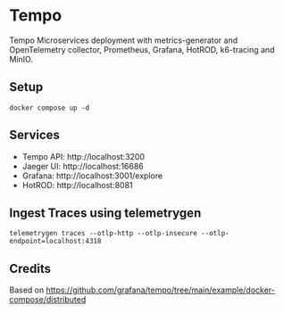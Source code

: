 # Tempo
Tempo Microservices deployment with metrics-generator and OpenTelemetry collector, Prometheus, Grafana, HotROD, k6-tracing and MinIO.

## Setup
```
docker compose up -d
```

## Services
* Tempo API: http://localhost:3200
* Jaeger UI: http://localhost:16686
* Grafana:   http://localhost:3001/explore
* HotROD:    http://localhost:8081

## Ingest Traces using telemetrygen
```
telemetrygen traces --otlp-http --otlp-insecure --otlp-endpoint=localhost:4318
```

## Credits
Based on https://github.com/grafana/tempo/tree/main/example/docker-compose/distributed
